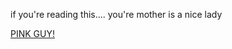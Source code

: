 if you're reading this.... you're mother is a nice lady

[PINK GUY!](http://static.fjcdn.com/pictures/Pink+guy+pls+b0ss_9923b7_5354917.jpg)
